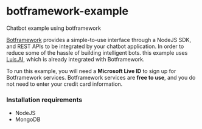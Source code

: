 # botframework-example
Chatbot example using botframework

[Botframework](https://dev.botframework.com/) provides a simple-to-use interface through a NodeJS SDK, and REST APIs to be integrated by your chatbot application. In order to reduce some of the hassle of building intelligent bots. this example uses [Luis.AI](https://www.luis.ai/), which is already integrated with Botframework.

To run this example, you will need a **Microsoft Live ID** to sign up for Botframework services. Botframework services are **free to use**, and you do not need to enter your credit card information.

### Installation requirements

* NodeJS
* MongoDB

